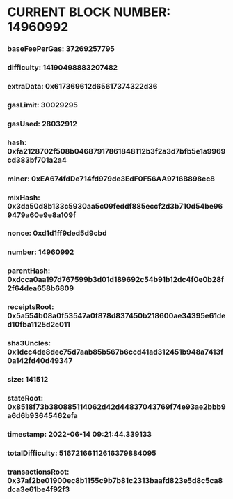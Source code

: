 # CURRENT BLOCK NUMBER: 14960992

### baseFeePerGas: 37269257795
### difficulty: 14190498883207482
### extraData: 0x617369612d65617374322d36
### gasLimit: 30029295
### gasUsed: 28032912
### hash: 0xfa2128702f508b04687917861848112b3f2a3d7bfb5e1a9969cd383bf701a2a4
### miner: 0xEA674fdDe714fd979de3EdF0F56AA9716B898ec8
### mixHash: 0x3da50d8b133c5930aa5c09feddf885eccf2d3b710d54be969479a60e9e8a109f
### nonce: 0xd1d1ff9ded5d9cbd
### number: 14960992
### parentHash: 0xdcca0aa197d767599b3d01d189692c54b91b12dc4f0e0b28f2f64dea658b6809
### receiptsRoot: 0x5a554b08a0f53547a0f878d837450b218600ae34395e61ded10fba1125d2e011
### sha3Uncles: 0x1dcc4de8dec75d7aab85b567b6ccd41ad312451b948a7413f0a142fd40d49347
### size: 141512
### stateRoot: 0x8518f73b380885114062d42d44837043769f74e93ae2bbb9a6d6b93645462efa
### timestamp: 2022-06-14 09:21:44.339133
### totalDifficulty: 51672166112616379884095
### transactionsRoot: 0x37af2be01900ec8b1155c9b7b81c2313baafd823e5d8c5ca8dca3e61be4f92f3
